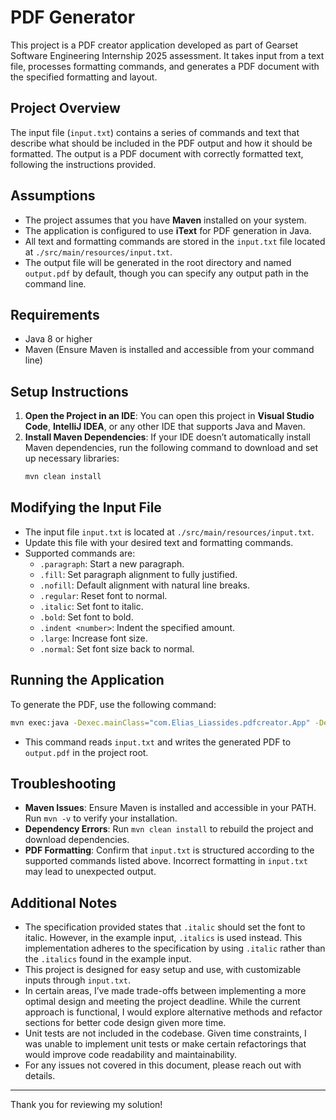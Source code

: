 
# PDF Generator

This project is a PDF creator application developed as part of Gearset Software Engineering Internship 2025 assessment. It takes input from a text file, processes formatting commands, and generates a PDF document with the specified formatting and layout. 

## Project Overview

The input file (`input.txt`) contains a series of commands and text that describe what should be included in the PDF output and how it should be formatted. The output is a PDF document with correctly formatted text, following the instructions provided.

## Assumptions

- The project assumes that you have **Maven** installed on your system.
- The application is configured to use **iText** for PDF generation in Java.
- All text and formatting commands are stored in the `input.txt` file located at `./src/main/resources/input.txt`.
- The output file will be generated in the root directory and named `output.pdf` by default, though you can specify any output path in the command line.

## Requirements

- Java 8 or higher
- Maven (Ensure Maven is installed and accessible from your command line)

## Setup Instructions

1. **Open the Project in an IDE**: You can open this project in **Visual Studio Code**, **IntelliJ IDEA**, or any other IDE that supports Java and Maven.
2. **Install Maven Dependencies**: If your IDE doesn’t automatically install Maven dependencies, run the following command to download and set up necessary libraries:
   ```bash
   mvn clean install
   ```

## Modifying the Input File

- The input file `input.txt` is located at `./src/main/resources/input.txt`.
- Update this file with your desired text and formatting commands.
- Supported commands are:
  - `.paragraph`: Start a new paragraph.
  - `.fill`: Set paragraph alignment to fully justified.
  - `.nofill`: Default alignment with natural line breaks.
  - `.regular`: Reset font to normal.
  - `.italic`: Set font to italic.
  - `.bold`: Set font to bold.
  - `.indent <number>`: Indent the specified amount.
  - `.large`: Increase font size.
  - `.normal`: Set font size back to normal.

## Running the Application

To generate the PDF, use the following command:

```bash
mvn exec:java -Dexec.mainClass="com.Elias_Liassides.pdfcreator.App" -Dexec.args="src/main/resources/input.txt output.pdf"
```

- This command reads `input.txt` and writes the generated PDF to `output.pdf` in the project root.

## Troubleshooting

- **Maven Issues**: Ensure Maven is installed and accessible in your PATH. Run `mvn -v` to verify your installation.
- **Dependency Errors**: Run `mvn clean install` to rebuild the project and download dependencies.
- **PDF Formatting**: Confirm that `input.txt` is structured according to the supported commands listed above. Incorrect formatting in `input.txt` may lead to unexpected output.

## Additional Notes

- The specification provided states that `.italic` should set the font to italic. However, in the example input, `.italics` is used instead. This implementation adheres to the specification by using `.italic` rather than the `.italics` found in the example input.
- This project is designed for easy setup and use, with customizable inputs through `input.txt`.
- In certain areas, I’ve made trade-offs between implementing a more optimal design and meeting the project deadline. While the current approach is functional, I would explore alternative methods and refactor sections for better code design given more time.
- Unit tests are not included in the codebase. Given time constraints, I was unable to implement unit tests or make certain refactorings that would improve code readability and maintainability.
- For any issues not covered in this document, please reach out with details.
---

Thank you for reviewing my solution!
